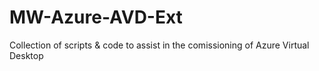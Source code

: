 # MW-Azure-AVD-Ext
Collection of scripts & code to assist in the comissioning of Azure Virtual Desktop
